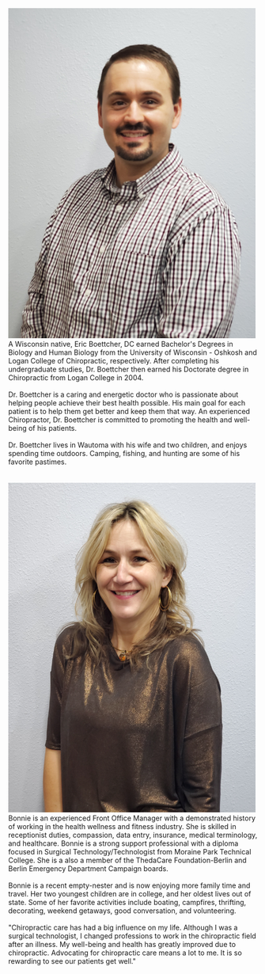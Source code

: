 <div id="wrapper" class="outer">
  <div id="first" class="inner-pic">
    <img src="https://github.com/redgranitechiropractic/redgranitechiropractic.github.io/blob/master/assets/images/doc.jpg?raw=true" alt="doc" style="width:500px;">
  </div>
  <div id="second" class="inner-info">
    A Wisconsin native, Eric Boettcher, DC earned Bachelor's Degrees in Biology and Human Biology from the University of Wisconsin - Oshkosh and Logan College of Chiropractic, respectively. After completing his undergraduate studies, Dr. Boettcher then earned his Doctorate degree in Chiropractic from Logan College in 2004.
    <br><br>
    Dr. Boettcher is a caring and energetic doctor who is passionate about helping people achieve their best health possible. His main goal for each patient is to help them get better and keep them that way. An experienced Chiropractor, Dr. Boettcher is committed to promoting the health and well-being of his patients.
    <br><br>
    Dr. Boettcher lives in Wautoma with his wife and two children, and enjoys spending time outdoors. Camping, fishing, and hunting are some of his favorite pastimes.
  </div>
  <br><br>
  <div id="third" class="inner-pic">
    <img src="https://github.com/redgranitechiropractic/redgranitechiropractic.github.io/blob/master/assets/images/bonnie.jpg?raw=true" alt="bonnie" style="width:500px;">
  </div>
  <div id="fourth" class="inner-info">
    Bonnie is an experienced Front Office Manager with a demonstrated history of working in the health wellness and fitness industry. She is skilled in receptionist duties, compassion, data entry, insurance, medical terminology, and healthcare. Bonnie is a strong support professional with a diploma focused in Surgical Technology/Technologist from Moraine Park Technical College. She is a also a member of the ThedaCare Foundation-Berlin and Berlin Emergency Department Campaign boards.
    <br><br>
    Bonnie is a recent empty-nester and is now enjoying more family time and travel. Her two youngest children are in college, and her oldest lives out of state. Some of her favorite activities include boating, campfires, thrifting, decorating, weekend getaways, good conversation, and volunteering.
    <br><br>
    "Chiropractic care has had a big influence on my life. Although I was a surgical technologist, I changed professions to work in the chiropractic field after an illness. My well-being and health has greatly improved due to chiropractic. Advocating for chiropractic care means a lot to me. It is so rewarding to see our patients get well."
  </div>
</div>
